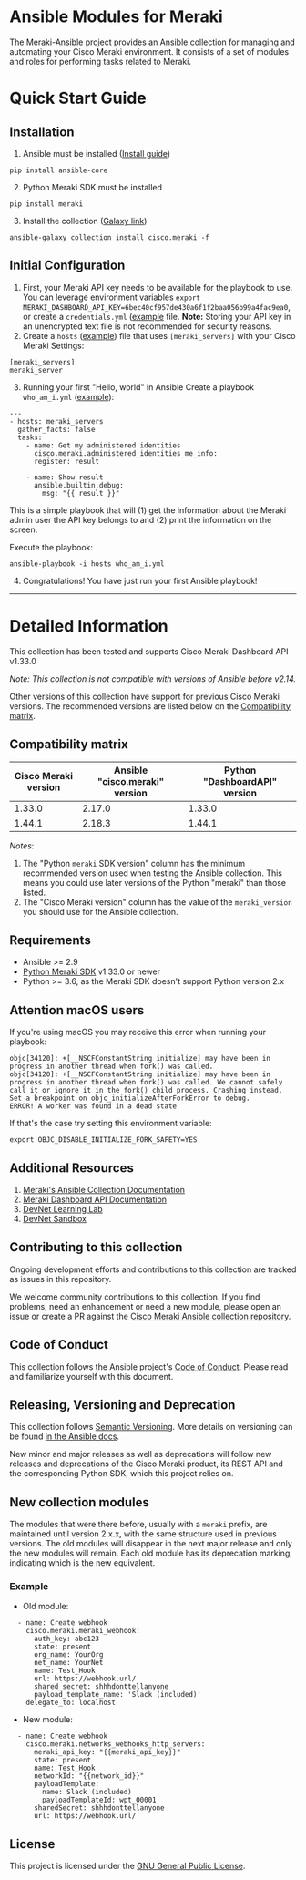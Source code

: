 # Ansible Modules for Meraki

The Meraki-Ansible project provides an Ansible collection for managing and automating your Cisco Meraki environment. It consists of a set of modules and roles for performing tasks related to Meraki.

# Quick Start Guide

## Installation
1. Ansible must be installed ([Install guide](https://docs.ansible.com/ansible/latest/installation_guide/intro_installation.html))
```
pip install ansible-core
```

2. Python Meraki SDK must be installed
```
pip install meraki
```

3. Install the collection ([Galaxy link](https://galaxy.ansible.com/cisco/meraki))
```
ansible-galaxy collection install cisco.meraki -f
```
## Initial Configuration

1. First, your Meraki API key needs to be available for the playbook to use. You can leverage environment variables `export MERAKI_DASHBOARD_API_KEY=6bec40cf957de430a6f1f2baa056b99a4fac9ea0`, or create a `credentials.yml` ([example](https://github.com/meraki/dashboard-api-ansible/blob/main/playbooks/credentials.yml) file.
**Note:** Storing your API key in an unencrypted text file is not recommended for security reasons.
2. Create a `hosts` ([example](https://github.com/meraki/dashboard-api-ansible/blob/main/playbooks/hosts)) file that uses `[meraki_servers]` with your Cisco Meraki Settings:
```
[meraki_servers]
meraki_server
```
3. Running your first "Hello, world" in Ansible
Create a playbook `who_am_i.yml` ([example](https://github.com/meraki/dashboard-api-ansible/blob/main/playbooks/who_am_i.yml)):
```
---
- hosts: meraki_servers
  gather_facts: false
  tasks:
    - name: Get my administered identities
      cisco.meraki.administered_identities_me_info:
      register: result

    - name: Show result
      ansible.builtin.debug:
        msg: "{{ result }}"
```
This is a simple playbook that will (1) get the information about the Meraki admin user the API key belongs to and (2) print the information on the screen.

Execute the playbook:
```
ansible-playbook -i hosts who_am_i.yml
```
4. Congratulations! You have just run your first Ansible playbook!

- - -
# Detailed Information

This collection has been tested and supports Cisco Meraki Dashboard API v1.33.0

*Note: This collection is not compatible with versions of Ansible before v2.14.*

Other versions of this collection have support for previous Cisco Meraki versions. The recommended versions are listed below on the [Compatibility matrix](https://github.com/meraki/dashboard-api-ansible#compatibility-matrix).

## Compatibility matrix

| Cisco Meraki version | Ansible "cisco.meraki" version | Python "DashboardAPI" version |
|--------------------------|------------------------------|-------------------------------|
| 1.33.0                    | 2.17.0                      |1.33.0                         |
| 1.44.1                    | 2.18.3                      |1.44.1                         |

*Notes*:

1. The "Python `meraki` SDK version" column has the minimum recommended version used when testing the Ansible collection. This means you could use later versions of the Python "meraki" than those listed.
2. The "Cisco Meraki version" column has the value of the `meraki_version` you should use for the Ansible collection.

## Requirements
- Ansible >= 2.9
- [Python Meraki SDK](https://github.com/meraki/dashboard-api-python) v1.33.0 or newer
- Python >= 3.6, as the Meraki SDK doesn't support Python version 2.x

## Attention macOS users

If you're using macOS you may receive this error when running your playbook:

```
objc[34120]: +[__NSCFConstantString initialize] may have been in progress in another thread when fork() was called.
objc[34120]: +[__NSCFConstantString initialize] may have been in progress in another thread when fork() was called. We cannot safely call it or ignore it in the fork() child process. Crashing instead. Set a breakpoint on objc_initializeAfterForkError to debug.
ERROR! A worker was found in a dead state
```

If that's the case try setting this environment variable:
```
export OBJC_DISABLE_INITIALIZE_FORK_SAFETY=YES
```

## Additional Resources
1. [Meraki's Ansible Collection Documentation](https://docs.ansible.com/ansible/latest/collections/cisco/meraki/index.html)
2. [Meraki Dashboard API Documentation](https://meraki.io/api)
3. [DevNet Learning Lab](https://developer.cisco.com/learning/labs/meraki-dashboard-ansible/introduction/)
4. [DevNet Sandbox](https://devnetsandbox.cisco.com/RM/Diagram/Index/a9487767-deef-4855-b3e3-880e7f39eadc?diagramType=Topology)

## Contributing to this collection

Ongoing development efforts and contributions to this collection are tracked as issues in this repository.

We welcome community contributions to this collection. If you find problems, need an enhancement or need a new module, please open an issue or create a PR against the [Cisco Meraki Ansible collection repository](https://github.com/meraki/dashboard-api-ansible/issues).

## Code of Conduct
This collection follows the Ansible project's
[Code of Conduct](https://docs.ansible.com/ansible/devel/community/code_of_conduct.html).
Please read and familiarize yourself with this document.

## Releasing, Versioning and Deprecation

This collection follows [Semantic Versioning](https://semver.org/). More details on versioning can be found [in the Ansible docs](https://docs.ansible.com/ansible/latest/dev_guide/developing_collections.html#collection-versions).

New minor and major releases as well as deprecations will follow new releases and deprecations of the Cisco Meraki product, its REST API and the corresponding Python SDK, which this project relies on. 


## New collection modules

The modules that were there before, usually with a `meraki` prefix, are maintained until version 2.x.x, with the same structure used in previous versions. The old modules will disappear in the next major release and only the new modules will remain. Each old module has its deprecation marking, indicating which is the new equivalent.

### Example
- Old module:
```
  - name: Create webhook
    cisco.meraki.meraki_webhook:
      auth_key: abc123
      state: present
      org_name: YourOrg
      net_name: YourNet
      name: Test_Hook
      url: https://webhook.url/
      shared_secret: shhhdonttellanyone
      payload_template_name: 'Slack (included)'
    delegate_to: localhost
```
- New module:
```
  - name: Create webhook
    cisco.meraki.networks_webhooks_http_servers:
      meraki_api_key: "{{meraki_api_key}}"
      state: present
      name: Test_Hook
      networkId: "{{network_id}}"
      payloadTemplate:
        name: Slack (included)
        payloadTemplateId: wpt_00001
      sharedSecret: shhhdonttellanyone
      url: https://webhook.url/
```

## License

This project is licensed under the [GNU General Public License](https://github.com/meraki/dashboard-api-ansible/blob/main/LICENSE).
